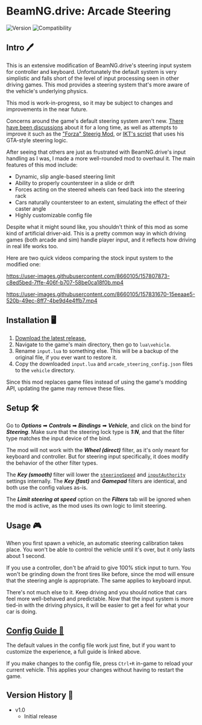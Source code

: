 # BeamNG.drive: Arcade Steering
![Version](https://img.shields.io/badge/Version-1.0-blue.svg) ![Compatibility](https://img.shields.io/badge/Game_compatibility-v24.1.2-green.svg)


## Intro 🖊️


This is an extensive modification of BeamNG.drive's steering input system for controller and keyboard. Unfortunately the default system is very simplistic and falls short of the level of input processing seen in other driving games. This mod provides a steering system that's more aware of the vehicle's underlying physics.

This mod is work-in-progress, so it may be subject to changes and improvements in the near future.

Concerns around the game's default steering system aren't new. [There have been discussions](https://www.beamng.com/threads/steering-assist-for-over-under-steerers.59477/) about it for a long time, as well as attempts to improve it such as the ["Forza" Steerig Mod](https://www.beamng.com/threads/forza-steering-for-keyboard-and-gamepad.77578/), or [IKT's script](https://gist.github.com/E66666666/207027cc29f1869a43f6ccef054e3845) that uses his GTA-style steering logic.

After seeing that others are just as frustrated with BeamNG.drive's input handling as I was, I made a more well-rounded mod to overhaul it. The main features of this mod include:

 - Dynamic, slip angle-based steering limit
 - Ability to properly countersteer in a slide or drift
 - Forces acting on the steered wheels can feed back into the steering rack
 - Cars naturally countersteer to an extent, simulating the effect of their caster angle
 - Highly customizable config file

Despite what it might sound like, you shouldn't think of this mod as some kind of artificial driver-aid. This is a pretty common way in which driving games (both arcade and sim) handle player input, and it reflects how driving in real life works too.

Here are two quick videos comparing the stock input system to the modified one:

https://user-images.githubusercontent.com/8660105/157807873-c8ed5bed-7ffe-406f-b707-58be0ca18f0b.mp4

https://user-images.githubusercontent.com/8660105/157831670-15eeaae5-520b-49ec-8ff7-4be9d4e4ffb7.mp4


## Installation 🖥️

 1. [Download the latest release.](https://github.com/adam10603/BeamNG-Arcade-Steering/releases)
 2. Navigate to the game's main directory, then go to `lua\vehicle`.
 3. Rename `input.lua` to something else. This will be a backup of the original file, if you ever want to restore it.
 4. Copy the downloaded `input.lua` and `arcade_steering_config.json` files to the `vehicle` directory.

Since this mod replaces game files instead of using the game's modding API, updating the game may remove these files.


## Setup 🛠


Go to ***Options*** ➡ ***Controls*** ➡ ***Bindings*** ➡ ***Vehicle***, and click on the bind for ***Steering***. Make sure that the steering lock type is ***1:N***, and that the filter type matches the input device of the bind.

The mod will not work with the ***Wheel (direct)*** filter, as it's only meant for keyboard and controller. But for steering input specifically, it does modify the behavior of the other filter types.

The ***Key (smooth)*** filter will lower the [`steeringSpeed`](ConfigGuide.md#steeringspeed) and [`inputAuthority`](ConfigGuide.md#counterforceinputauthority) settings internally. The ***Key (fast)*** and ***Gamepad*** filters are identical, and both use the config values as-is.

The ***Limit steering at speed*** option on the ***Filters*** tab will be ignored when the mod is active, as the mod uses its own logic to limit steering.


## Usage 🎮


When you first spawn a vehicle, an automatic steering calibration takes place. You won't be able to control the vehicle until it's over, but it only lasts about 1 second.

If you use a controller, don't be afraid to give 100% stick input to turn. You won't be grinding down the front tires like before, since the mod will ensure that the steering angle is appropriate. The same applies to keyboard input.

There's not much else to it. Keep driving and you should notice that cars feel more well-behaved and predictable. Now that the input system is more tied-in with the driving physics, it will be easier to get a feel for what your car is doing.


## [Config Guide 📝](ConfigGuide.md)


The default values in the config file work just fine, but if you want to customize the experience, a full guide is linked above.

If you make changes to the config file, press `Ctrl+R` in-game to reload your current vehicle. This applies your changes without having to restart the game.


## Version History 📃


* v1.0
  * Initial release
